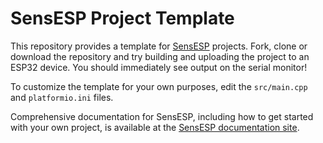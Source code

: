 # SensESP Project Template

This repository provides a template for [SensESP](https://github.com/SignalK/SensESP/) projects.
Fork, clone or download the repository and try building and uploading the project to an ESP32 device.
You should immediately see output on the serial monitor!

To customize the template for your own purposes, edit the `src/main.cpp` and `platformio.ini` files.

Comprehensive documentation for SensESP, including how to get started with your own project, is available at the [SensESP documentation site](https://signalk.org/SensESP/).
